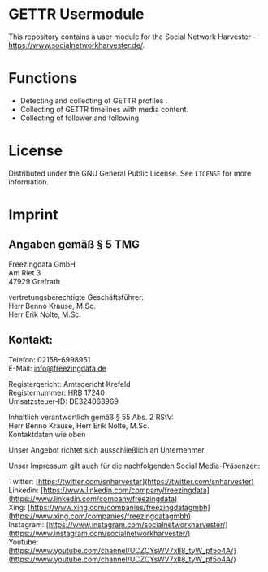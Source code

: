 # GETTR Usermodule
This repository contains a user module for the Social Network Harvester - https://www.socialnetworkharvester.de/.

# Functions
 - Detecting and collecting of GETTR profiles .
 - Collecting of GETTR timelines with media content.
 - Collecting of follower and following

# License

Distributed under the GNU General Public License. See `LICENSE` for more information.


# Imprint
## Angaben gemäß § 5 TMG

Freezingdata GmbH  
Am Riet 3  
47929 Grefrath

vertretungsberechtigte Geschäftsführer:  
Herr Benno Krause, M.Sc.  
Herr Erik Nolte, M.Sc.

## Kontakt:

Telefon: 02158-6998951  
E-Mail: [info@freezingdata.de](mailto:info@freezingdata.de%EF%BB%BF)

Registergericht: Amtsgericht Krefeld  
Registernummer: HRB 17240  
Umsatzsteuer-ID: DE324063969

Inhaltlich verantwortlich gemäß § 55 Abs. 2 RStV:  
Herr Benno Krause, Herr Erik Nolte, M.Sc.  
Kontaktdaten wie oben

Unser Angebot richtet sich ausschließlich an Unternehmer.

Unser Impressum gilt auch für die nachfolgenden Social Media-Präsenzen:

Twitter: [https://twitter.com/snharvester](https://twitter.com/snharvester)  
Linkedin: [https://www.linkedin.com/company/freezingdata](https://www.linkedin.com/company/freezingdata)  
Xing: [https://www.xing.com/companies/freezingdatagmbh](https://www.xing.com/companies/freezingdatagmbh)  
Instagram: [https://www.instagram.com/socialnetworkharvester/](https://www.instagram.com/socialnetworkharvester/)  
Youtube: [https://www.youtube.com/channel/UCZCYsWV7xII8_tyW_pf5o4A/](https://www.youtube.com/channel/UCZCYsWV7xII8_tyW_pf5o4A/)

